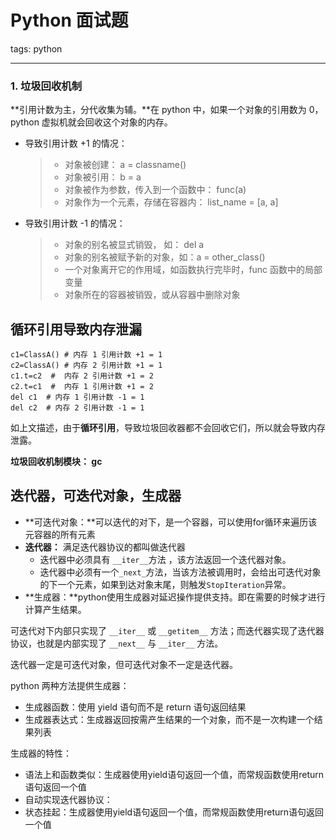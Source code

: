 # Python 面试题

tags: python

---



### 1. 垃圾回收机制

**引用计数为主，分代收集为辅。**在 python 中，如果一个对象的引用数为 0， python 虚拟机就会回收这个对象的内存。

- 导致引用计数 +1 的情况：

  > - 对象被创建： a = classname()
  > - 对象被引用： b = a
  > - 对象被作为参数，传入到一个函数中： func(a)
  > - 对象作为一个元素，存储在容器内： list_name = [a, a]

- 导致引用计数 -1 的情况：

  > - 对象的别名被显式销毁， 如： del a 
  > - 对象的别名被赋予新的对象，如：a = other_class()
  > - 一个对象离开它的作用域，如函数执行完毕时，func 函数中的局部变量
  > - 对象所在的容器被销毁，或从容器中删除对象

## 循环引用导致内存泄漏

```
c1=ClassA() # 内存 1 引用计数 +1 = 1
c2=ClassA() # 内存 2 引用计数 +1 = 1
c1.t=c2  #  内存 2 引用计数 +1 = 2
c2.t=c1  #  内存 1 引用计数 +1 = 2
del c1  # 内存 1 引用计数 -1 = 1
del c2  # 内存 2 引用计数 -1 = 1
```

如上文描述，由于**循环引用**，导致垃圾回收器都不会回收它们，所以就会导致内存泄露。

**垃圾回收机制模块： gc**

## 迭代器，可迭代对象，生成器

- **可迭代对象：**可以迭代的对下，是一个容器，可以使用for循环来遍历该元容器的所有元素
- **迭代器：** 满足迭代器协议的都叫做迭代器
  - 迭代器中必须具有 `__iter__`方法 ，该方法返回一个迭代器对象。
  - 迭代器中必须有一个`_next_`方法，当该方法被调用时，会给出可迭代对象的下一个元素，如果到达对象末尾，则触发`StopIteration`异常。
- **生成器：**python使用生成器对延迟操作提供支持。即在需要的时候才进行计算产生结果。

可迭代对下内部只实现了 `__iter__` 或 `__getitem__` 方法；而迭代器实现了迭代器协议，也就是内部实现了 `__next__` 与 `__iter__` 方法。

迭代器一定是可迭代对象，但可迭代对象不一定是迭代器。

python 两种方法提供生成器：

- 生成器函数：使用 yield 语句而不是 return 语句返回结果
- 生成器表达式：生成器返回按需产生结果的一个对象，而不是一次构建一个结果列表

生成器的特性：

- 语法上和函数类似：生成器使用yield语句返回一个值，而常规函数使用return语句返回一个值
- 自动实现迭代器协议：
- 状态挂起：生成器使用yield语句返回一个值，而常规函数使用return语句返回一个值